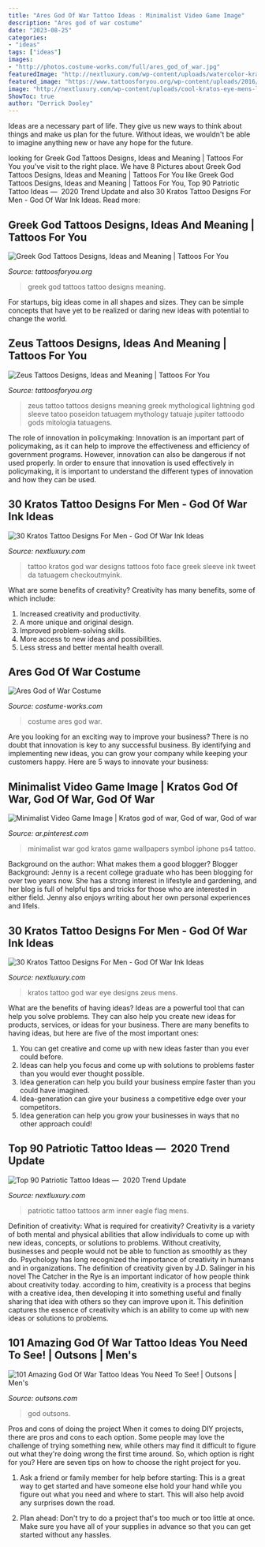 ```yaml
---
title: "Ares God Of War Tattoo Ideas : Minimalist Video Game Image"
description: "Ares god of war costume"
date: "2023-08-25"
categories:
- "ideas"
tags: ["ideas"]
images:
- "http://photos.costume-works.com/full/ares_god_of_war.jpg"
featuredImage: "http://nextluxury.com/wp-content/uploads/watercolor-kratos-male-arm-tattoo.jpg"
featured_image: "https://www.tattoosforyou.org/wp-content/uploads/2016/03/Greek-God-Tattoo-Ideas.jpg"
image: "http://nextluxury.com/wp-content/uploads/cool-kratos-eye-mens-leg-tattoo.jpg"
ShowToc: true
author: "Derrick Dooley"
---
```



Ideas are a necessary part of life. They give us new ways to think about things and make us plan for the future. Without ideas, we wouldn't be able to imagine anything new or have any hope for the future.

	

		
looking for Greek God Tattoos Designs, Ideas and Meaning | Tattoos For You you've visit to the right place. We have 8 Pictures about Greek God Tattoos Designs, Ideas and Meaning | Tattoos For You like Greek God Tattoos Designs, Ideas and Meaning | Tattoos For You, Top 90 Patriotic Tattoo Ideas — ️ 2020 Trend Update and also 30 Kratos Tattoo Designs For Men - God Of War Ink Ideas. Read more:
		
    
## Greek God Tattoos Designs, Ideas And Meaning | Tattoos For You

<img loading=lazy src="https://www.tattoosforyou.org/wp-content/uploads/2016/03/Greek-God-Tattoo-Ideas.jpg" onerror="this.onerror=null;this.src='https://tse2.mm.bing.net/th?id=OIP.wWyOxLYI-QvNDQ-CNjX0xAHaL6&amp;pid=15.1';" alt="Greek God Tattoos Designs, Ideas and Meaning | Tattoos For You">

_Source: tattoosforyou.org_

>greek god tattoos tattoo designs meaning. 

	

For startups, big ideas come in all shapes and sizes. They can be simple concepts that have yet to be realized or daring new ideas with potential to change the world.

    
## Zeus Tattoos Designs, Ideas And Meaning | Tattoos For You

<img loading=lazy src="https://www.tattoosforyou.org/wp-content/uploads/2016/03/Zeus-Tattoo.jpg" onerror="this.onerror=null;this.src='https://tse3.mm.bing.net/th?id=OIP.iyxuOEsTNCljBe_wH-hVJQAAAA&amp;pid=15.1';" alt="Zeus Tattoos Designs, Ideas and Meaning | Tattoos For You">

_Source: tattoosforyou.org_

>zeus tattoo tattoos designs meaning greek mythological lightning god sleeve tatoo poseidon tatuagem mythology tatuaje jupiter tattoodo gods mitologia tatuagens. 

	

The role of innovation in policymaking:
Innovation is an important part of policymaking, as it can help to improve the effectiveness and efficiency of government programs. However, innovation can also be dangerous if not used properly. In order to ensure that innovation is used effectively in policymaking, it is important to understand the different types of innovation and how they can be used.

    
## 30 Kratos Tattoo Designs For Men - God Of War Ink Ideas

<img loading=lazy src="http://nextluxury.com/wp-content/uploads/watercolor-kratos-male-arm-tattoo.jpg" onerror="this.onerror=null;this.src='https://tse4.mm.bing.net/th?id=OIP.HVVUNd2l5OP28pBpmFDi9wAAAA&amp;pid=15.1';" alt="30 Kratos Tattoo Designs For Men - God Of War Ink Ideas">

_Source: nextluxury.com_

>tattoo kratos god war designs tattoos foto face greek sleeve ink tweet da tatuagem checkoutmyink. 

	

What are some benefits of creativity?
Creativity has many benefits, some of which include: 
1. Increased creativity and productivity.
2. A more unique and original design.
3. Improved problem-solving skills.
4. More access to new ideas and possibilities. 
5. Less stress and better mental health overall.

    
## Ares God Of War Costume

<img loading=lazy src="http://photos.costume-works.com/full/ares_god_of_war.jpg" onerror="this.onerror=null;this.src='https://tse3.mm.bing.net/th?id=OIP.FVdvS-plFyXB9ZgcNIOVfAHaJ3&amp;pid=15.1';" alt="Ares God of War Costume">

_Source: costume-works.com_

>costume ares god war. 

	

Are you looking for an exciting way to improve your business? There is no doubt that innovation is key to any successful business. By identifying and implementing new ideas, you can grow your company while keeping your customers happy. Here are 5 ways to innovate your business: 

    
## Minimalist Video Game Image | Kratos God Of War, God Of War, God Of War

<img loading=lazy src="https://i.pinimg.com/originals/33/05/54/330554c55d43872289866377d09f7971.png" onerror="this.onerror=null;this.src='https://tse3.mm.bing.net/th?id=OIP.MwVUxV1DhyKJhmN30J95cQHaNK&amp;pid=15.1';" alt="Minimalist Video Game Image | Kratos god of war, God of war, God of war">

_Source: ar.pinterest.com_

>minimalist war god kratos game wallpapers symbol iphone ps4 tattoo. 

	

Background on the author: What makes them a good blogger?
Blogger Background:
Jenny is a recent college graduate who has been blogging for over two years now. She has a strong interest in lifestyle and gardening, and her blog is full of helpful tips and tricks for those who are interested in either field. Jenny also enjoys writing about her own personal experiences and lifeIs.

    
## 30 Kratos Tattoo Designs For Men - God Of War Ink Ideas

<img loading=lazy src="http://nextluxury.com/wp-content/uploads/cool-kratos-eye-mens-leg-tattoo.jpg" onerror="this.onerror=null;this.src='https://tse1.mm.bing.net/th?id=OIP.iSpeoRa9G6cegT2b2ceP9gHaHa&amp;pid=15.1';" alt="30 Kratos Tattoo Designs For Men - God Of War Ink Ideas">

_Source: nextluxury.com_

>kratos tattoo god war eye designs zeus mens. 

	

What are the benefits of having ideas?
Ideas are a powerful tool that can help you solve problems. They can also help you create new ideas for products, services, or ideas for your business. There are many benefits to having ideas, but here are five of the most important ones: 
1. You can get creative and come up with new ideas faster than you ever could before. 
2. Ideas can help you focus and come up with solutions to problems faster than you would ever thought possible. 
3. Idea generation can help you build your business empire faster than you could have imagined. 
4. Idea-generation can give your business a competitive edge over your competitors.
5. Idea generation can help you grow your businesses in ways that no other approach could!

    
## Top 90 Patriotic Tattoo Ideas — ️ 2020 Trend Update

<img loading=lazy src="http://nextluxury.com/wp-content/uploads/mens-inner-arm-flag-eagle-patriotic-tattoo-ideas.jpg" onerror="this.onerror=null;this.src='https://tse3.mm.bing.net/th?id=OIP.BtlQ0midoxyyvBOwfY3jigHaHa&amp;pid=15.1';" alt="Top 90 Patriotic Tattoo Ideas — ️ 2020 Trend Update">

_Source: nextluxury.com_

>patriotic tattoo tattoos arm inner eagle flag mens. 

	

Definition of creativity: What is required for creativity?
Creativity is a variety of both mental and physical abilities that allow individuals to come up with new ideas, concepts, or solutions to problems. Without creativity, businesses and people would not be able to function as smoothly as they do. Psychology has long recognized the importance of creativity in humans and in organizations. The definition of creativity given by J.D. Salinger in his novel The Catcher in the Rye is an important indicator of how people think about creativity today. according to him, creativity is a process that begins with a creative idea, then developing it into something useful and finally sharing that idea with others so they can improve upon it. This definition captures the essence of creativity which is an ability to come up with new ideas or solutions to problems.

    
## 101 Amazing God Of War Tattoo Ideas You Need To See! | Outsons | Men&#039;s

<img loading=lazy src="https://outsons.com/wp-content/uploads/2021/04/2020-11-02-09.02.54-2433190853877828303_godofwartattoo-1024x1024.jpg" onerror="this.onerror=null;this.src='https://tse1.mm.bing.net/th?id=OIP.Hq8YKYdntBLBiRl3SVcxAQHaHa&amp;pid=15.1';" alt="101 Amazing God Of War Tattoo Ideas You Need To See! | Outsons | Men&#039;s">

_Source: outsons.com_

>god outsons. 

	

Pros and cons of doing the project
When it comes to doing DIY projects, there are pros and cons to each option. Some people may love the challenge of trying something new, while others may find it difficult to figure out what they're doing wrong the first time around.  So, which option is right for you? Here are seven tips on how to choose the right project for you.
1) Ask a friend or family member for help before starting: This is a great way to get started and have someone else hold your hand while you figure out what you need and where to start. This will also help avoid any surprises down the road.

2) Plan ahead: Don't try to do a project that's too much or too little at once. Make sure you have all of your supplies in advance so that you can get started without any hassles.

